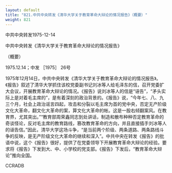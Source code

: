 ```yaml
---
layout: default
title: "821.中共中央转发《清华大学关于教育革命大辩论的情况报告》（概要）"
weight: 821
---
```


中共中央转发1975-12-14

中共中央转发《清华大学关于教育革命大辩论的情况报告》

（概要）

1975.12.14；中发 ［1975］ 26号

1975年12月14日，中共中央转发《清华大学关于教育革命大辩论的情况报告》。《报告》叙述了清华大学抓住该校党委副书记刘冰等人给毛泽东的信，召开党委扩大会议，开展教育革命大辩论的情况。《报告》说刘冰等人的信是“诬告”，“矛头实际上是对着毛主席的”，是有着深刻的政治背景的。《报告》说，“今年七、八、九三个月，社会上政治谣言四起，攻击和分裂以毛主席为首的党中央，否定无产阶级文化大革命，翻文化大革命的案，算文化大革命的帐。这是一股右倾翻案风。在教育界，尤其突出。”“教育部周荣鑫同志到处讲话，制造和散布种种否定教育革命的奇谈怪论，反对毛主席的教育路线，篡改教育革命的方向，并且直接插手刘冰等人的诬告信。”因此，清华大学这场斗争，“是当前两个阶级、两条道路、两条路线斗争的反映，是无产阶级文化大革命的继续和深入”。中共中央在转发《报告》的批语中说，这个《报告》很好，提供了在党委领导下开展教育革命大辩论的经验。要求将《报告》下发到大、中、小学校的党支部。《报告》下发后，“教育革命大辩论”推向全国。

CCRADB

